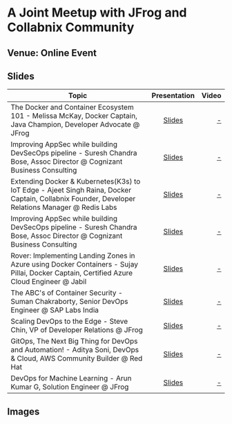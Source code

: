 # A Joint Meetup with JFrog and Collabnix Community

## Venue: Online Event

## Slides


| Topic        | Presentation          | Video  |
| ------------- |:-------------:| -----:|
| The Docker and Container Ecosystem 101 - Melissa McKay, Docker Captain, Java Champion, Developer Advocate @ JFrog| [Slides](https://noti.st/mjmckay/dccwvh/the-docker-container-ecosystem-101) | [ - ]() |
| Improving AppSec while building DevSecOps pipeline - Suresh Chandra Bose, Assoc Director @ Cognizant Business Consulting| [Slides](-)| [ - ]()| 
| Extending Docker & Kubernetes(K3s) to IoT Edge - Ajeet Singh Raina, Docker Captain, Collabnix Founder, Developer Relations Manager @ Redis Labs| [Slides](https://www.slideshare.net/ajeetraina/delivering-docker-k3s-worloads-to-iot-edge-devices)| [ - ]()| 
| Improving AppSec while building DevSecOps pipeline - Suresh Chandra Bose, Assoc Director @ Cognizant Business Consulting| [Slides](-)| [ - ]()| 
| Rover: Implementing Landing Zones in Azure using Docker Containers - Sujay Pillai, Docker Captain, Certified Azure Cloud Engineer @ Jabil| [Slides](https://www.slideshare.net/sujayopillai/rover-implementing-landing-zone-using-docker-container)| [ - ]()|
| The ABC's of Container Security - Suman Chakraborty, Senior DevOps Engineer @ SAP Labs India| [Slides](-)| [ - ]()| 
| Scaling DevOps to the Edge - Steve Chin, VP of Developer Relations @ JFrog| [Slides](-)| [ - ]()| 
| GitOps, The Next Big Thing for DevOps and Automation! - Aditya Soni, DevOps & Cloud, AWS Community Builder @ Red Hat| [Slides](https://drive.google.com/file/d/190STeDnlMAGQrcYAlOiiuQi8oPurN3RE/view?usp=sharing)| [ - ]()| 
| DevOps for Machine Learning - Arun Kumar G, Solution Engineer @ JFrog | [Slides](-)| [ - ]()| 


## Images

